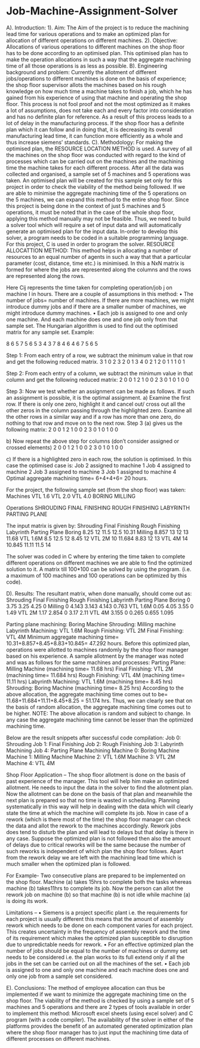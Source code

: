# Job-Machine-Assignment-Solver

A). Introduction:
1). Aim: The Aim of the project is to reduce the machining lead time for various operations and to make an optimized plan for allocation of different operations on different machines.
2). Objective: Allocations of various operations to different machines on the shop floor has to be done according to an optimised plan. This optimised plan has to make the operation allocations in such a way that the aggregate machining time of all those operations is as less as possible. 
B). Engineering background and problem: 
Currently the allotment of different jobs/operations to different machines is done on the basis of experience; the shop floor supervisor allots the machines based on his rough knowledge on how much time a machine takes to finish a job, which he has gained from his experience of using that machine and operating the shop floor.
This process is not fool proof and not the most optimized as it makes a lot of assumptions, does not take each and every factor into consideration and has no definite plan for reference. As a result of this process leads to a lot of delay in the manufacturing process. If the shop floor has a definite plan which it can follow and in doing that, it is decreasing its overall manufacturing lead time, it can function more efficiently as a whole and thus increase siemens’ standards.
C). Methodology:
For making the optimised plan, the RESOURCE LOCATION METHOD is used. A survey of all the machines on the shop floor was conducted with regard to the kind of processes which can be carried out on the machines and the machining time the machine takes for each different process. After all the data was collected and organised, a sample set of 5 machines and 5 operations was taken. An optimised plan will be created for this sample set only for this project in order to check the viability of the method being followed. If we are able to minimise the aggregate machining time of the 5 operations on the 5 machines, we can expand this method to the entire shop floor. 
Since this project is being done in the context of just 5 machines and 5 operations, it must be noted that in the case of the whole shop floor, applying this method manually may not be feasible. Thus, we need to build a solver tool which will require a set of input data and will automatically generate an optimised plan for the input data.
In-order to develop this solver, a program needs to be coded in a suitable programming language. 
For this project, C is used in order to program the solver.
RESOURCE ALLOCATTION METHOD:
This method helps in allocating a number of resources to an equal number of agents in such a way that that a particular parameter (cost, distance, time etc.) is minimised. 
In this a NxN matrix is formed for where the jobs are represented along the columns and the rows are represented along the rows. 
 
	
Here Cij represents the time taken for completing operation/job j on machine I in hours.
There are a couple of assumptions in this method:
•	The number of jobs= number of machines. If there are more machines, we might introduce dummy jobs and if there are a smaller number of machines, we might introduce dummy machines.
•	Each job is assigned to one and only one machine. And each machine does one and one job only from that sample set.
The Hungarian algorithm is used to find out the optimised matrix for any sample set.
Example:

8	6	5	7	5
6	5	3	4	3
7	8	4	6	4
6	7	5	6	5



Step 1: From each entry of a row, we subtract the minimum value in that row and get the following reduced matrix.
3	1	0	2
3	2	0	1
3	4	0	2
1	2	0	1
1	1	0	1



Step 2: From each entry of a column, we subtract the minimum value in that column and get the following reduced matrix:
2	0	0	1
2	1	0	0
2	3	0	1
0	1	0	0
	
Step 3: Now we test whether an assignment can be made as follows. If such an assignment is possible, it is the optimal assignment.
a)	Examine the first row. If there is only one zero, highlight it and cancel out/ cross out all the other zeros in the column passing through the highlighted zero. Examine all the other rows in a similar way and if a row has more than one zero, do nothing to that row and move on to the next row. Step 3 (a) gives us the following matrix:
2	0	0
1
2	1	0
0
2	3	0	1
0	1	0
0

b)	Now repeat the above step for columns (don’t consider assigned or crossed elements)
2	0	0
1
2	1	0
0
2	3	0	1
0	1	0
0


c)	If there is a highlighted zero in each row, the solution is optimised. 
In this case the optimised case is:
Job 2 assigned to machine 1
Job 4 assigned to machine 2
Job 3 assigned to machine 3
Job 1 assigned to machine 4
Optimal aggregate machining time= 6+4+4+6= 20 hours.






For the project, the following sample set (from the shop floor) was taken:
Machines
VTL 1.6
VTL 2.0
VTL 4.0
BORING
MILLING

Operations
SHROUDING
FINAL FINISHING
ROUGH FINISHING
LABYRINTH
PARTING PLANE






The input matrix is given by:
	Shrouding	Final Finishing	Rough Finishing	Labyrinth	Parting Plane
Boring	8.25	12	11.5	12.5	10.31
Milling	8.857	13	12	13	11.68
VTL 1.6M	8.5	12.5	12	8.45	12
VTL 2M	10	11.684	8.83	12	13
VTL 4M	14	10.845	11.11	11.5	14


The solver was coded in C where by entering the time taken to complete different operations on different machines we are able to find the optimized solution to it. A matrix till 100*100 can be solved by using the program. (i.e. a maximum of 100 machines and 100 operations can be optimized by this code).

D). Results:
 The resultant matrix, when done manually, should come out as:
	Shrouding	Final Finishing	Rough Finishing	Labyrinth	Parting Plane
Boring	0
3.75	3.25	4.25	0
Milling	0	4.143	3.143	4.143	0.763
VTL 1.6M	0.05	4.05	3.55	0	1.49
VTL 2M	1.17	2.854	0	3.17	2.11
VTL 4M	3.155	0	0.265	0.655	1.095

Parting plane machining: Boring Machine
Shrouding: Milling machine
Labyrinth Machining: VTL 1.6M
Rough Finishing: VTL 2M
Final Finishing: VTL 4M
Minimum aggregate machining time= 10.31+8.857+8.45+8.83+10.845= 47.292 hours.
Before this optimized plan, operations were allotted to machines randomly by the shop floor manager based on his experience. A sample allotment by the manager was noted and was as follows for the same machines and processes:
Parting Plane: Milling Machine (machining time= 11.68 hrs)
Final Finishing: VTL 2M (machining time= 11.684 hrs)
Rough Finishing: VTL 4M (machining time= 11.11 hrs)
Labyrinth Machining: VTL 1.6M (machining time= 8.45 hrs)
Shrouding: Boring Machine (machining time= 8.25 hrs)
According to the above allocation, the aggregate machining time comes out to be= 11.68+11.684+11.11+8.45+8.25 = 51.174 hrs.
Thus, we can clearly see that on the basis of random allocation, the aggregate machining time comes out to be higher.
NOTE: The above allocation is random and subject to change. In any case the aggregate machining time cannot be lesser than the optimized machining time.


Below are the result snippets after successful code compilation:
Job 0: Shrouding
Job 1: Final Finishing
Job 2: Rough Finishing
Job 3: Labyrinth Machining
Job 4: Parting Plane Machining
Machine 0: Boring Machine
Machine 1: Milling Machine
Machine 2: VTL 1.6M
Machine 3: VTL 2M
Machine 4: VTL 4M

Shop Floor Application –
The shop floor allotment is done on the basis of past experience of the manager. This tool will help him make an optimized allotment. He needs to input the data in the solver to find the allotment plan. Now the allotment can be done on the basis of that plan and meanwhile the next plan is prepared so that no time is wasted in scheduling. 
Planning systematically in this way will help in dealing with the data which will clearly state the time at which the machine will complete its job. Now in case of a rework (which is there most of the time) the shop floor manager can check the data and allot the rework to the machines accordingly.
Rework jobs does tend to disturb the plan and will lead to delays but that delay is there in any case. Suppose the optimized plan is not followed then also the amount of delays due to critical reworks will be the same because the number of such reworks is independent of which plan the shop floor follows. Apart from the rework delay we are left with the machining lead time which is much smaller when the optimized plan is followed.
 
For Example-
Two consecutive plans are prepared to be implemented on the shop floor. Machine (a) takes 15hrs to complete both the tasks whereas machine (b) takes11hrs to complete its job. Now the person can allot the rework job on machine (b) so that machine (b) is not idle while machine (a) is doing its work.    



Limitations –
•	Siemens is a project specific plant i.e. the requirements for each project is usually different this means that the amount of assembly rework which needs to be done on each component varies for each project. This creates uncertainty in the frequency of assembly rework and the time of its requirement which makes the optimized plan susceptible to disruption due to unpredictable needs for rework.
•	For an effective optimized plan the number of jobs should be equal to the number of machines or dummy set needs to be considered i.e. the plan works to its full extend only if all the jobs in the set can be carried out on all the machines of the set.
•	Each job is assigned to one and only one machine and each machine does one and only one job from a sample set considered. 


E). Conclusions:
The method of employee allocation can thus be implemented if we want to minimize the aggregate machining time on the shop floor. The viability of the method is checked by using a sample set of 5 machines and 5 operations and there are 2 types of tools available in order to implement this method: Microsoft excel sheets (using excel solver) and C program (with a code compiler). The availability of the solver in either of the platforms provides the benefit of an automated generated optimization plan where the shop floor manager has to just input the machining time data of different processes on different machines.
